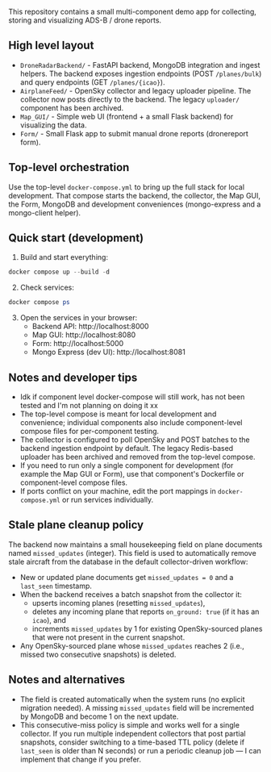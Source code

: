 This repository contains a small multi-component demo app for collecting, storing and visualizing ADS-B / drone reports.

High level layout
-----------------
- `DroneRadarBackend/` - FastAPI backend, MongoDB integration and ingest helpers. The backend exposes ingestion endpoints (POST `/planes/bulk`) and query endpoints (GET `/planes/{icao}`).
- `AirplaneFeed/` - OpenSky collector and legacy uploader pipeline. The collector now posts directly to the backend. The legacy `uploader/` component has been archived.
- `Map_GUI/` - Simple web UI (frontend + a small Flask backend) for visualizing the data.
- `Form/` - Small Flask app to submit manual drone reports (dronereport form).

Top-level orchestration
-----------------------
Use the top-level `docker-compose.yml` to bring up the full stack for local development. That compose starts the backend, the collector, the Map GUI, the Form, MongoDB and development conveniences (mongo-express and a mongo-client helper).

Quick start (development)
-------------------------
1. Build and start everything:

```powershell
docker compose up --build -d
```

2. Check services:

```powershell
docker compose ps
```

3. Open the services in your browser:
	- Backend API: http://localhost:8000
	- Map GUI: http://localhost:8080
	- Form: http://localhost:5000
	- Mongo Express (dev UI): http://localhost:8081

Notes and developer tips
------------------------
- Idk if component level docker-compose will still work, has not been tested and I'm not planning on doing it xx
- The top-level compose is meant for local development and convenience; individual components also include component-level compose files for per-component testing.
- The collector is configured to poll OpenSky and POST batches to the backend ingestion endpoint by default. The legacy Redis-based uploader has been archived and removed from the top-level compose.
- If you need to run only a single component for development (for example the Map GUI or Form), use that component's Dockerfile or component-level compose files.
- If ports conflict on your machine, edit the port mappings in `docker-compose.yml` or run services individually.

Stale plane cleanup policy
--------------------------
The backend now maintains a small housekeeping field on plane documents named `missed_updates` (integer). This field is used to automatically remove stale aircraft from the database in the default collector-driven workflow:

- New or updated plane documents get `missed_updates = 0` and a `last_seen` timestamp.
- When the backend receives a batch snapshot from the collector it:
	- upserts incoming planes (resetting `missed_updates`),
	- deletes any incoming plane that reports `on_ground: true` (if it has an `icao`), and
	- increments `missed_updates` by 1 for existing OpenSky-sourced planes that were not present in the current snapshot.
- Any OpenSky-sourced plane whose `missed_updates` reaches 2 (i.e., missed two consecutive snapshots) is deleted.

Notes and alternatives
----------------------
- The field is created automatically when the system runs (no explicit migration needed). A missing `missed_updates` field will be incremented by MongoDB and become 1 on the next update.
- This consecutive-miss policy is simple and works well for a single collector. If you run multiple independent collectors that post partial snapshots, consider switching to a time-based TTL policy (delete if `last_seen` is older than N seconds) or run a periodic cleanup job — I can implement that change if you prefer.